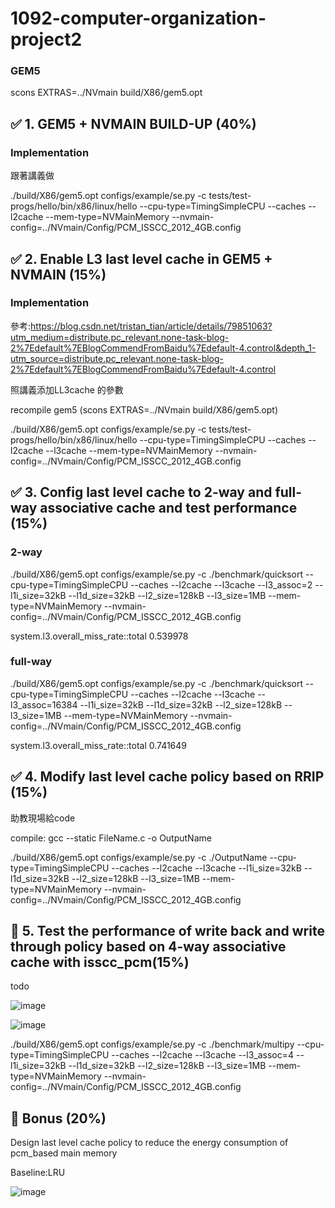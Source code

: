 # 1092-computer-organization-project2
### GEM5

scons EXTRAS=../NVmain build/X86/gem5.opt


## ✅ 1. GEM5 + NVMAIN BUILD-UP (40%)

### Implementation
跟著講義做

./build/X86/gem5.opt configs/example/se.py -c tests/test-progs/hello/bin/x86/linux/hello --cpu-type=TimingSimpleCPU --caches --l2cache --mem-type=NVMainMemory --nvmain-config=../NVmain/Config/PCM_ISSCC_2012_4GB.config

## ✅ 2. Enable L3 last level cache in GEM5 + NVMAIN (15%)

### Implementation
參考:https://blog.csdn.net/tristan_tian/article/details/79851063?utm_medium=distribute.pc_relevant.none-task-blog-2%7Edefault%7EBlogCommendFromBaidu%7Edefault-4.control&depth_1-utm_source=distribute.pc_relevant.none-task-blog-2%7Edefault%7EBlogCommendFromBaidu%7Edefault-4.control

照講義添加LL3cache 的參數

recompile gem5 (scons EXTRAS=../NVmain build/X86/gem5.opt)

./build/X86/gem5.opt configs/example/se.py -c tests/test-progs/hello/bin/x86/linux/hello --cpu-type=TimingSimpleCPU --caches --l2cache --l3cache --mem-type=NVMainMemory --nvmain-config=../NVmain/Config/PCM_ISSCC_2012_4GB.config

## ✅ 3. Config last level cache to 2-way and full-way associative cache and test performance (15%)

### 2-way
./build/X86/gem5.opt configs/example/se.py -c ./benchmark/quicksort --cpu-type=TimingSimpleCPU --caches --l2cache --l3cache --l3_assoc=2 --l1i_size=32kB --l1d_size=32kB --l2_size=128kB --l3_size=1MB --mem-type=NVMainMemory --nvmain-config=../NVmain/Config/PCM_ISSCC_2012_4GB.config

system.l3.overall_miss_rate::total           0.539978                   


### full-way
./build/X86/gem5.opt configs/example/se.py -c ./benchmark/quicksort --cpu-type=TimingSimpleCPU --caches --l2cache --l3cache --l3_assoc=16384 --l1i_size=32kB --l1d_size=32kB --l2_size=128kB --l3_size=1MB --mem-type=NVMainMemory --nvmain-config=../NVmain/Config/PCM_ISSCC_2012_4GB.config

system.l3.overall_miss_rate::total           0.741649 

## ✅ 4. Modify last level cache policy based on RRIP (15%)
助教現場給code

compile: gcc --static FileName.c -o OutputName

./build/X86/gem5.opt configs/example/se.py -c ./OutputName --cpu-type=TimingSimpleCPU --caches --l2cache --l3cache --l1i_size=32kB --l1d_size=32kB --l2_size=128kB --l3_size=1MB --mem-type=NVMainMemory --nvmain-config=../NVmain/Config/PCM_ISSCC_2012_4GB.config

## 🔳 5. Test the performance of write back and write through policy based on 4-way associative cache with isscc_pcm(15%)
todo

![image](https://i.giphy.com/media/QmJ3e9So5M9NdNkOGo/giphy.webp)

![image](https://media2.giphy.com/media/sS8YbjrTzu4KI/giphy.gif?cid=790b761153b8ea69f141ec6195014a1a3eb9323ed261acfd&rid=giphy.gif&ct=g)

./build/X86/gem5.opt configs/example/se.py -c ./benchmark/multipy --cpu-type=TimingSimpleCPU --caches --l2cache --l3cache --l3_assoc=4  --l1i_size=32kB --l1d_size=32kB --l2_size=128kB --l3_size=1MB --mem-type=NVMainMemory --nvmain-config=../NVmain/Config/PCM_ISSCC_2012_4GB.config
## 🔳 Bonus (20%)
Design last level cache policy to reduce the energy consumption of pcm_based main memory

Baseline:LRU

![image](https://i.imgur.com/YnDdljo.gif)

